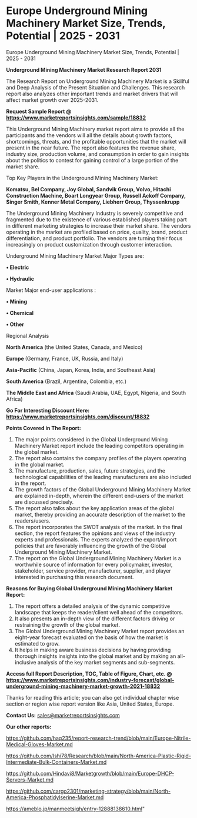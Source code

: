 # Europe Underground Mining Machinery Market Size, Trends, Potential | 2025 - 2031
 Europe Underground Mining Machinery Market Size, Trends, Potential | 2025 - 2031

<strong>Underground Mining Machinery Market Research Report 2031</strong>

The Research Report on Underground Mining Machinery Market is a Skillful and Deep Analysis of the Present Situation and Challenges. This research report also analyzes other important trends and market drivers that will affect market growth over 2025-2031.

<strong>Request Sample Report @ <a href=https://www.marketreportsinsights.com/sample/18832>https://www.marketreportsinsights.com/sample/18832</a></strong>

This Underground Mining Machinery market report aims to provide all the participants and the vendors will all the details about growth factors, shortcomings, threats, and the profitable opportunities that the market will present in the near future. The report also features the revenue share, industry size, production volume, and consumption in order to gain insights about the politics to contest for gaining control of a large portion of the market share.

Top Key Players in the Underground Mining Machinery Market:

<strong>Komatsu, Bel Company, Joy Global, Sandvik Group, Volvo, Hitachi Construction Machine, Boart Longyear Group, Russell Ackoff Company, Singer Smith, Kenner Metal Company, Liebherr Group, Thyssenkrupp</strong>

The Underground Mining Machinery Industry is severely competitive and fragmented due to the existence of various established players taking part in different marketing strategies to increase their market share. The vendors operating in the market are profiled based on price, quality, brand, product differentiation, and product portfolio. The vendors are turning their focus increasingly on product customization through customer interaction.

Underground Mining Machinery Market Major Types are:

<strong>• Electric

• Hydraulic</strong>

Market Major end-user applications :

<strong>• Mining

• Chemical

• Other</strong>

Regional Analysis

</u><strong><b>North America</b></strong> (the United States, Canada, and Mexico)

<strong><b>Europe </b></strong>(Germany, France, UK, Russia, and Italy)

<strong><b>Asia-Pacific</b></strong> (China, Japan, Korea, India, and Southeast Asia)

<strong><b>South America</b></strong> (Brazil, Argentina, Colombia, etc.)

<strong><b>The Middle East and Africa</b></strong> (Saudi Arabia, UAE, Egypt, Nigeria, and South Africa)

<strong>Go For Interesting Discount Here: <a href=https://www.marketreportsinsights.com/discount/18832>https://www.marketreportsinsights.com/discount/18832</a></strong>

<strong>Points Covered in The Report:</strong>
<ol>
  <li>The major points considered in the Global Underground Mining Machinery Market report include the leading competitors operating in the global market.</li>
  <li>The report also contains the company profiles of the players operating in the global market.</li>
  <li>The manufacture, production, sales, future strategies, and the technological capabilities of the leading manufacturers are also included in the report.</li>
  <li>The growth factors of the Global Underground Mining Machinery Market are explained in-depth, wherein the different end-users of the market are discussed precisely.</li>
  <li>The report also talks about the key application areas of the global market, thereby providing an accurate description of the market to the readers/users.</li>
  <li>The report incorporates the SWOT analysis of the market. In the final section, the report features the opinions and views of the industry experts and professionals. The experts analyzed the export/import policies that are favorably influencing the growth of the Global Underground Mining Machinery Market.</li>
  <li>The report on the Global Underground Mining Machinery Market is a worthwhile source of information for every policymaker, investor, stakeholder, service provider, manufacturer, supplier, and player interested in purchasing this research document.</li>
</ol>
<strong>Reasons for Buying Global Underground Mining Machinery Market Report:</strong>

<ol>
  <li>The report offers a detailed analysis of the dynamic competitive landscape that keeps the reader/client well ahead of the competitors.</li>
  <li>It also presents an in-depth view of the different factors driving or restraining the growth of the global market.</li>
  <li>The Global Underground Mining Machinery Market report provides an eight-year forecast evaluated on the basis of how the market is estimated to grow.</li>
  <li>It helps in making aware business decisions by having providing thorough insights insights into the global market and by making an all-inclusive analysis of the key market segments and sub-segments.</li>
</ol>
<strong>Access full Report Description, TOC, Table of Figure, Chart, etc. @ <a href=https://www.marketreportsinsights.com/industry-forecast/global-underground-mining-machinery-market-growth-2021-18832>https://www.marketreportsinsights.com/industry-forecast/global-underground-mining-machinery-market-growth-2021-18832</a></strong>


Thanks for reading this article; you can also get individual chapter wise section or region wise report version like Asia, United States, Europe.

<strong>Contact Us:</strong>
sales@marketreportsinsights.com

<strong>Our other reports:</strong>

<a href=https://github.com/haq235/report-research-trend/blob/main/Europe-Nitrile-Medical-Gloves-Market.md>https://github.com/haq235/report-research-trend/blob/main/Europe-Nitrile-Medical-Gloves-Market.md</a>

<a href=https://github.com/Ishi78/Research/blob/main/North-America-Plastic-Rigid-Intermediate-Bulk-Containers-Market.md>https://github.com/Ishi78/Research/blob/main/North-America-Plastic-Rigid-Intermediate-Bulk-Containers-Market.md</a>

<a href=https://github.com/Hindavi8/Marketgrowth/blob/main/Europe-DHCP-Servers-Market.md>https://github.com/Hindavi8/Marketgrowth/blob/main/Europe-DHCP-Servers-Market.md</a>

<a href=https://github.com/cargo2301/marketing-strategy/blob/main/North-America-Phosphatidylserine-Market.md>https://github.com/cargo2301/marketing-strategy/blob/main/North-America-Phosphatidylserine-Market.md</a>

<a href=https://ameblo.jp/manmeetsigh/entry-12888138610.html>https://ameblo.jp/manmeetsigh/entry-12888138610.html</a>"
